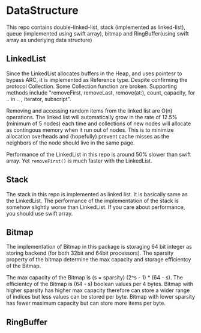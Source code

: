 
# DataStructure

This repo contains double-linked-list, stack (implemented as linked-list), queue (implemented using swift array), bitmap and RingBuffer(using swift array as underlying data structure)

## LinkedList

Since the LinkedList allocates buffers in the Heap, and uses pointesr to bypass ARC, it is implemented as Reference type. Despite confirming the protocol Collection. Some Collection function are broken. Supporting methods include "removeFirst, removeLast, remove(at:), count, capacity, for .. in .. , iterator, subscript". 

Removing and accessing random items from the linked list are O(n) operations. The linked list will automatically grow in the rate of 12.5% (minimum of 5 nodes) each time and collections of new nodes will allocate as contingous memory when it run out of nodes. This is to minimize allocation overheads and (hopefully) prevent cache misses as the neighbors of the node should live in the same page.

Performance of the LinkedList in this repo is around 50% slower than swift array. Yet `removeFirst()` is much faster with the LinkedList. 

## Stack

The stack in this repo is implemented as linked list. It is basically same as the LinkedList. The performance of the implementation of the stack is somehow slightly worse than LinkedList. If you care about performance, you should use swift array.

## Bitmap

The implementation of Bitmap in this package is storaging 64 bit integer as storing backend (for both 32bit and 64bit processors). The sparsity property of the bitmap determine the max capacity and storage efficientcy of the Bitmap.

The max capacity of the Bitmap is (s = sparsity) (2^s - 1) * (64 - s). The efficientcy of the Bitmap is (64 - s) boolean values per 4 bytes. Bitmap with higher sparsity has higher max capacity therefore can store a wider range of indices but less values can be stored per byte. Bitmap with lower sparsity has fewer maximum capacity but can store more items per byte.

## RingBuffer


